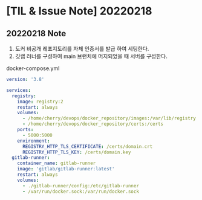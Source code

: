 # [TIL & Issue Note] 20220218


## 20220218 Note 
1. 도커 비공개 레포지토리를 자체 인증서를 발급 하여 세팅한다.
2. 깃랩 러너를 구성하여 main 브랜치에 머지되었을 때 서버를 구성한다.

docker-compose.yml
```yml
version: '3.8'

services:
  registry:
    image: registry:2
    restart: always
    volumes:
      - /home/cherry/devops/docker_repository/images:/var/lib/registry
      - /home/cherry/devops/docker_repository/certs:/certs
    ports:
      - 5000:5000
    environment:
      REGISTRY_HTTP_TLS_CERTIFICATE: /certs/domain.crt
      REGISTRY_HTTP_TLS_KEY: /certs/domain.key
  gitlab-runner:
    container_name: gitlab-runner
    image: 'gitlab/gitlab-runner:latest'
    restart: always
    volumes:
      - ./gitlab-runner/config:/etc/gitlab-runner
      - /var/run/docker.sock:/var/run/docker.sock
```

